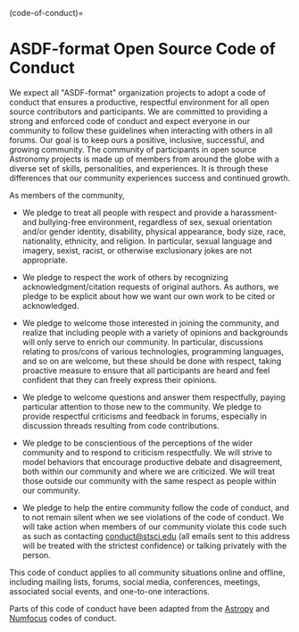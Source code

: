 (code-of-conduct)=
# ASDF-format Open Source Code of Conduct

We expect all "ASDF-format" organization projects to adopt a code of conduct
that ensures a productive, respectful environment for all open source
contributors and participants. We are committed to providing a strong and
enforced code of conduct and expect everyone in our community to follow these
guidelines when interacting with others in all forums. Our goal is to keep ours
a positive, inclusive, successful, and growing community. The community of
participants in open source Astronomy projects is made up of members from around
the globe with a diverse set of skills, personalities, and experiences. It is
through these differences that our community experiences success and continued
growth.


As members of the community,

- We pledge to treat all people with respect and provide a harassment- and
  bullying-free environment, regardless of sex, sexual orientation and/or gender
  identity, disability, physical appearance, body size, race, nationality,
  ethnicity, and religion. In particular, sexual language and imagery, sexist,
  racist, or otherwise exclusionary jokes are not appropriate.

- We pledge to respect the work of others by recognizing acknowledgment/citation
  requests of original authors. As authors, we pledge to be explicit about how
  we want our own work to be cited or acknowledged.

- We pledge to welcome those interested in joining the community, and realize
  that including people with a variety of opinions and backgrounds will only
  serve to enrich our community. In particular, discussions relating to
  pros/cons of various technologies, programming languages, and so on are
  welcome, but these should be done with respect, taking proactive measure to
  ensure that all participants are heard and feel confident that they can freely
  express their opinions.

- We pledge to welcome questions and answer them respectfully, paying particular
  attention to those new to the community. We pledge to provide respectful
  criticisms and feedback in forums, especially in discussion threads resulting
  from code contributions.

- We pledge to be conscientious of the perceptions of the wider community and to
  respond to criticism respectfully. We will strive to model behaviors that
  encourage productive debate and disagreement, both within our community and
  where we are criticized. We will treat those outside our community with the
  same respect as people within our community.

- We pledge to help the entire community follow the code of conduct, and to not
  remain silent when we see violations of the code of conduct. We will take
  action when members of our community violate this code such as such as
  contacting conduct@stsci.edu (all emails sent to this address will be treated
  with the strictest confidence) or talking privately with the person.

This code of conduct applies to all community situations online and offline,
including mailing lists, forums, social media, conferences, meetings, associated
social events, and one-to-one interactions.

Parts of this code of conduct have been adapted from the
[Astropy](http://www.astropy.org/code_of_conduct.html)
and [Numfocus](https://www.numfocus.org/about/code-of-conduct/)
codes of conduct.
